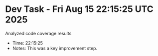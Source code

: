 # Dev Task - Fri Aug 15 22:15:25 UTC 2025
Analyzed code coverage results
- Time: 22:15:25
- Notes: This was a key improvement step.

